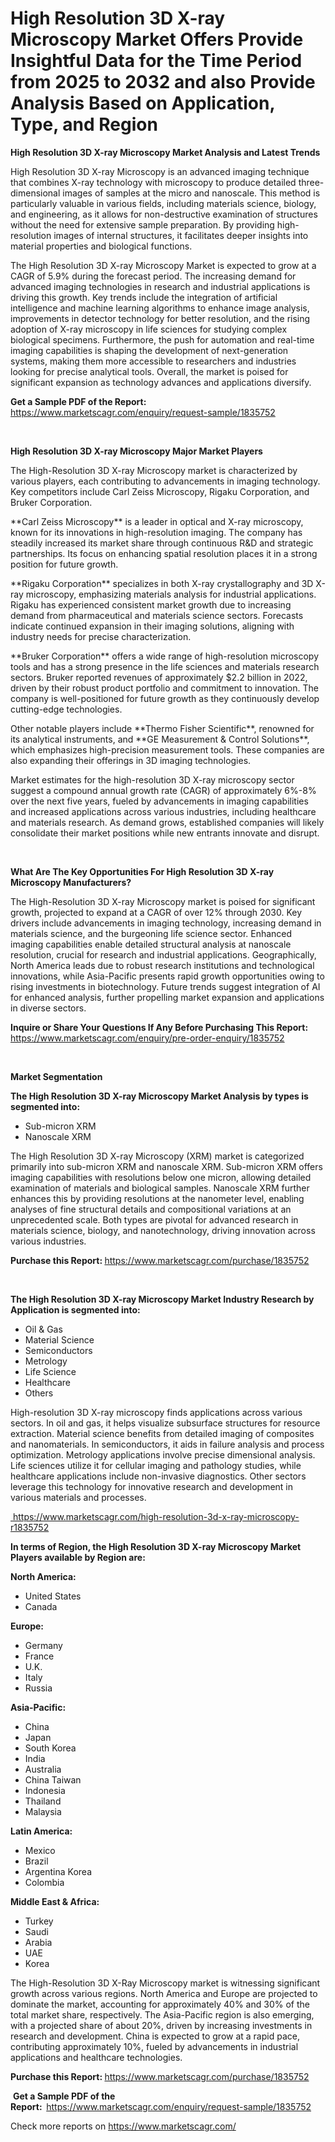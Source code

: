 <p><h1>High Resolution 3D X-ray Microscopy Market Offers Provide Insightful Data for the Time Period from 2025 to 2032 and also Provide Analysis Based on Application, Type, and Region</h1></p><p><strong>High Resolution 3D X-ray Microscopy Market Analysis and Latest Trends</strong></p>
<p><p>High Resolution 3D X-ray Microscopy is an advanced imaging technique that combines X-ray technology with microscopy to produce detailed three-dimensional images of samples at the micro and nanoscale. This method is particularly valuable in various fields, including materials science, biology, and engineering, as it allows for non-destructive examination of structures without the need for extensive sample preparation. By providing high-resolution images of internal structures, it facilitates deeper insights into material properties and biological functions.</p><p>The High Resolution 3D X-ray Microscopy Market is expected to grow at a CAGR of 5.9% during the forecast period. The increasing demand for advanced imaging technologies in research and industrial applications is driving this growth. Key trends include the integration of artificial intelligence and machine learning algorithms to enhance image analysis, improvements in detector technology for better resolution, and the rising adoption of X-ray microscopy in life sciences for studying complex biological specimens. Furthermore, the push for automation and real-time imaging capabilities is shaping the development of next-generation systems, making them more accessible to researchers and industries looking for precise analytical tools. Overall, the market is poised for significant expansion as technology advances and applications diversify.</p></p>
<p><strong>Get a Sample PDF of the Report:&nbsp;</strong> <a href="https://www.marketscagr.com/enquiry/request-sample/1835752?utm_campaign=3095&utm_medium=2&utm_source=Github&utm_content=ia&utm_term=26032025&utm_id=high-resolution-3d-x-ray-microscopy">https://www.marketscagr.com/enquiry/request-sample/1835752</a></p>
<p>&nbsp;</p>
<p><strong>High Resolution 3D X-ray Microscopy Major Market Players</strong></p>
<p><p>The High-Resolution 3D X-ray Microscopy market is characterized by various players, each contributing to advancements in imaging technology. Key competitors include Carl Zeiss Microscopy, Rigaku Corporation, and Bruker Corporation.</p><p>**Carl Zeiss Microscopy** is a leader in optical and X-ray microscopy, known for its innovations in high-resolution imaging. The company has steadily increased its market share through continuous R&D and strategic partnerships. Its focus on enhancing spatial resolution places it in a strong position for future growth.</p><p>**Rigaku Corporation** specializes in both X-ray crystallography and 3D X-ray microscopy, emphasizing materials analysis for industrial applications. Rigaku has experienced consistent market growth due to increasing demand from pharmaceutical and materials science sectors. Forecasts indicate continued expansion in their imaging solutions, aligning with industry needs for precise characterization.</p><p>**Bruker Corporation** offers a wide range of high-resolution microscopy tools and has a strong presence in the life sciences and materials research sectors. Bruker reported revenues of approximately $2.2 billion in 2022, driven by their robust product portfolio and commitment to innovation. The company is well-positioned for future growth as they continuously develop cutting-edge technologies.</p><p>Other notable players include **Thermo Fisher Scientific**, renowned for its analytical instruments, and **GE Measurement & Control Solutions**, which emphasizes high-precision measurement tools. These companies are also expanding their offerings in 3D imaging technologies.</p><p>Market estimates for the high-resolution 3D X-ray microscopy sector suggest a compound annual growth rate (CAGR) of approximately 6%-8% over the next five years, fueled by advancements in imaging capabilities and increased applications across various industries, including healthcare and materials research. As demand grows, established companies will likely consolidate their market positions while new entrants innovate and disrupt.</p></p>
<p>&nbsp;</p>
<p><strong>What Are The Key Opportunities For High Resolution 3D X-ray Microscopy Manufacturers?</strong></p>
<p><p>The High-Resolution 3D X-ray Microscopy market is poised for significant growth, projected to expand at a CAGR of over 12% through 2030. Key drivers include advancements in imaging technology, increasing demand in materials science, and the burgeoning life science sector. Enhanced imaging capabilities enable detailed structural analysis at nanoscale resolution, crucial for research and industrial applications. Geographically, North America leads due to robust research institutions and technological innovations, while Asia-Pacific presents rapid growth opportunities owing to rising investments in biotechnology. Future trends suggest integration of AI for enhanced analysis, further propelling market expansion and applications in diverse sectors.</p></p>
<p><strong>Inquire or Share Your Questions If Any Before Purchasing This Report:</strong> <a href="https://www.marketscagr.com/enquiry/pre-order-enquiry/1835752?utm_campaign=3095&utm_medium=2&utm_source=Github&utm_content=ia&utm_term=26032025&utm_id=high-resolution-3d-x-ray-microscopy">https://www.marketscagr.com/enquiry/pre-order-enquiry/1835752</a></p>
<p>&nbsp;</p>
<p><strong>Market Segmentation</strong></p>
<p><strong>The High Resolution 3D X-ray Microscopy Market Analysis by types is segmented into:</strong></p>
<p><ul><li>Sub-micron XRM</li><li>Nanoscale XRM</li></ul></p>
<p><p>The High Resolution 3D X-ray Microscopy (XRM) market is categorized primarily into sub-micron XRM and nanoscale XRM. Sub-micron XRM offers imaging capabilities with resolutions below one micron, allowing detailed examination of materials and biological samples. Nanoscale XRM further enhances this by providing resolutions at the nanometer level, enabling analyses of fine structural details and compositional variations at an unprecedented scale. Both types are pivotal for advanced research in materials science, biology, and nanotechnology, driving innovation across various industries.</p></p>
<p><strong>Purchase this Report:&nbsp;</strong><a href="https://www.marketscagr.com/purchase/1835752?utm_campaign=3095&utm_medium=2&utm_source=Github&utm_content=ia&utm_term=26032025&utm_id=high-resolution-3d-x-ray-microscopy">https://www.marketscagr.com/purchase/1835752</a></p>
<p>&nbsp;</p>
<p><strong>The High Resolution 3D X-ray Microscopy Market Industry Research by Application is segmented into:</strong></p>
<p><ul><li>Oil & Gas</li><li>Material Science</li><li>Semiconductors</li><li>Metrology</li><li>Life Science</li><li>Healthcare</li><li>Others</li></ul></p>
<p><p>High-resolution 3D X-ray microscopy finds applications across various sectors. In oil and gas, it helps visualize subsurface structures for resource extraction. Material science benefits from detailed imaging of composites and nanomaterials. In semiconductors, it aids in failure analysis and process optimization. Metrology applications involve precise dimensional analysis. Life sciences utilize it for cellular imaging and pathology studies, while healthcare applications include non-invasive diagnostics. Other sectors leverage this technology for innovative research and development in various materials and processes.</p></p>
<p><a href="https://www.marketscagr.com/high-resolution-3d-x-ray-microscopy-r1835752?utm_campaign=3095&utm_medium=2&utm_source=Github&utm_content=ia&utm_term=26032025&utm_id=high-resolution-3d-x-ray-microscopy">&nbsp;https://www.marketscagr.com/high-resolution-3d-x-ray-microscopy-r1835752</a></p>
<p><strong>In terms of Region, the High Resolution 3D X-ray Microscopy Market Players available by Region are:</strong></p>
<p>
    <p> <strong> North America: </strong>
        <ul>
            <li>United States</li>
            <li>Canada</li>
        </ul>
        </p> 
    <p> <strong> Europe: </strong>
        <ul>
            <li>Germany</li>
            <li>France</li>
            <li>U.K.</li>
            <li>Italy</li>
            <li>Russia</li>
        </ul>
        </p> 
    <p> <strong> Asia-Pacific: </strong>
        <ul>
            <li>China</li>
            <li>Japan</li>
            <li>South Korea</li>
            <li>India</li>
            <li>Australia</li>
            <li>China Taiwan</li>
            <li>Indonesia</li>
            <li>Thailand</li>
            <li>Malaysia</li>
        </ul>
        </p> 
    <p> <strong> Latin America: </strong>
        <ul>
            <li>Mexico</li>
            <li>Brazil</li>
            <li>Argentina Korea</li>
            <li>Colombia</li>
        </ul>
        </p> 
    <p> <strong> Middle East & Africa: </strong>
        <ul>
            <li>Turkey</li>
            <li>Saudi</li>
            <li>Arabia</li>
            <li>UAE</li>
            <li>Korea</li>
        </ul>
    </p>
    </p>
<p><p>The High-Resolution 3D X-Ray Microscopy market is witnessing significant growth across various regions. North America and Europe are projected to dominate the market, accounting for approximately 40% and 30% of the total market share, respectively. The Asia-Pacific region is also emerging, with a projected share of about 20%, driven by increasing investments in research and development. China is expected to grow at a rapid pace, contributing approximately 10%, fueled by advancements in industrial applications and healthcare technologies.</p></p>
<p><strong>Purchase this Report: </strong><a href="https://www.marketscagr.com/purchase/1835752?utm_campaign=3095&utm_medium=2&utm_source=Github&utm_content=ia&utm_term=26032025&utm_id=high-resolution-3d-x-ray-microscopy">https://www.marketscagr.com/purchase/1835752</a></p>
<p>&nbsp;<strong>Get a Sample PDF of the Report:&nbsp;&nbsp;</strong><a href="https://www.marketscagr.com/enquiry/request-sample/1835752?utm_campaign=3095&utm_medium=2&utm_source=Github&utm_content=ia&utm_term=26032025&utm_id=high-resolution-3d-x-ray-microscopy">https://www.marketscagr.com/enquiry/request-sample/1835752</a></p>
<p><strong></strong></p>
<p>Check more reports on <a href="https://www.marketscagr.com/?utm_campaign=3095&utm_medium=2&utm_source=Github&utm_content=ia&utm_term=26032025&utm_id=high-resolution-3d-x-ray-microscopy">https://www.marketscagr.com/</a></p>